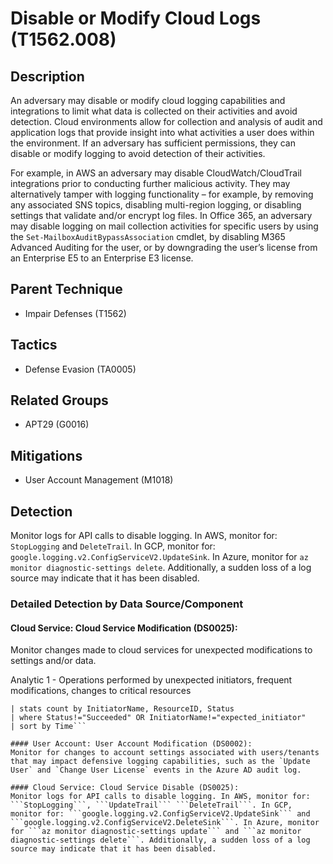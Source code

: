 # Disable or Modify Cloud Logs (T1562.008)

## Description
An adversary may disable or modify cloud logging capabilities and integrations to limit what data is collected on their activities and avoid detection. Cloud environments allow for collection and analysis of audit and application logs that provide insight into what activities a user does within the environment. If an adversary has sufficient permissions, they can disable or modify logging to avoid detection of their activities.

For example, in AWS an adversary may disable CloudWatch/CloudTrail integrations prior to conducting further malicious activity. They may alternatively tamper with logging functionality – for example, by removing any associated SNS topics, disabling multi-region logging, or disabling settings that validate and/or encrypt log files. In Office 365, an adversary may disable logging on mail collection activities for specific users by using the `Set-MailboxAuditBypassAssociation` cmdlet, by disabling M365 Advanced Auditing for the user, or by downgrading the user’s license from an Enterprise E5 to an Enterprise E3 license.

## Parent Technique
- Impair Defenses (T1562)

## Tactics
- Defense Evasion (TA0005)

## Related Groups
- APT29 (G0016)

## Mitigations
- User Account Management (M1018)

## Detection
Monitor logs for API calls to disable logging. In AWS, monitor for: ```StopLogging``` and ```DeleteTrail```. In GCP, monitor for: ```google.logging.v2.ConfigServiceV2.UpdateSink```.  In Azure, monitor for ```az monitor diagnostic-settings delete```. Additionally, a sudden loss of a log source may indicate that it has been disabled. 

### Detailed Detection by Data Source/Component
#### Cloud Service: Cloud Service Modification (DS0025): 
Monitor changes made to cloud services for unexpected modifications to settings and/or data.

Analytic 1 - Operations performed by unexpected initiators, frequent modifications, changes to critical resources

``` index="azure_activity_logs" OperationName="Create or update resource diagnostic setting"
| stats count by InitiatorName, ResourceID, Status
| where Status!="Succeeded" OR InitiatorName!="expected_initiator"
| sort by Time```

#### User Account: User Account Modification (DS0002): 
Monitor for changes to account settings associated with users/tenants that may impact defensive logging capabilities, such as the `Update User` and `Change User License` events in the Azure AD audit log.

#### Cloud Service: Cloud Service Disable (DS0025): 
Monitor logs for API calls to disable logging. In AWS, monitor for: ```StopLogging```, ```UpdateTrail``` ```DeleteTrail```. In GCP, monitor for: ```google.logging.v2.ConfigServiceV2.UpdateSink``` and ```google.logging.v2.ConfigServiceV2.DeleteSink```. In Azure, monitor for ```az monitor diagnostic-settings update``` and ```az monitor diagnostic-settings delete```. Additionally, a sudden loss of a log source may indicate that it has been disabled.

